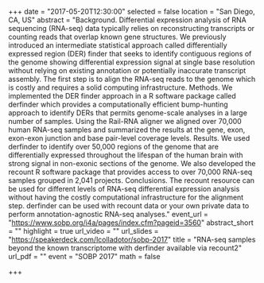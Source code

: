 +++
date = "2017-05-20T12:30:00"
selected = false
location = "San Diego, CA, US"
abstract = "Background. Differential expression analysis of RNA sequencing (RNA-seq) data typically relies on reconstructing transcripts or counting reads that overlap known gene structures. We previously introduced an intermediate statistical approach called differentially expressed region (DER) finder that seeks to identify contiguous regions of the genome showing differential expression signal at single base resolution without relying on existing annotation or potentially inaccurate transcript assembly. The first step is to align the RNA-seq reads to the genome which is costly and requires a solid computing infrastructure. Methods. We implemented the DER finder approach in a R software package called derfinder which  provides a computationally efficient bump-hunting approach to identify DERs that permits genome-scale analyses in a large number of samples. Using the Rail-RNA aligner we aligned  over 70,000 human RNA-seq samples and summarized the results at the gene, exon, exon-exon junction and base pair-level coverage levels. Results. We used derfinder to identify over 50,000 regions of the genome that are differentially expressed throughout the lifespan of the human brain with strong signal in non-exonic sections of the genome. We also developed the recount R software package that provides access to over 70,000 RNA-seq samples grouped in 2,041 projects. Conclusions. The recount resource can be used for different levels of RNA-seq differential expression analysis without having the costly computational infrastructure for the alignment step. derfinder can be used with recount data or your own private data to perform annotation-agnostic RNA-seq analyses."
event_url = "https://www.sobp.org/i4a/pages/index.cfm?pageid=3560"
abstract_short = ""
highlight = true
url_video = ""
url_slides = "https://speakerdeck.com/lcolladotor/sobp-2017"
title = "RNA-seq samples beyond the known transcriptome with derfinder available via recount2"
url_pdf = ""
event = "SOBP 2017"
math = false

+++


